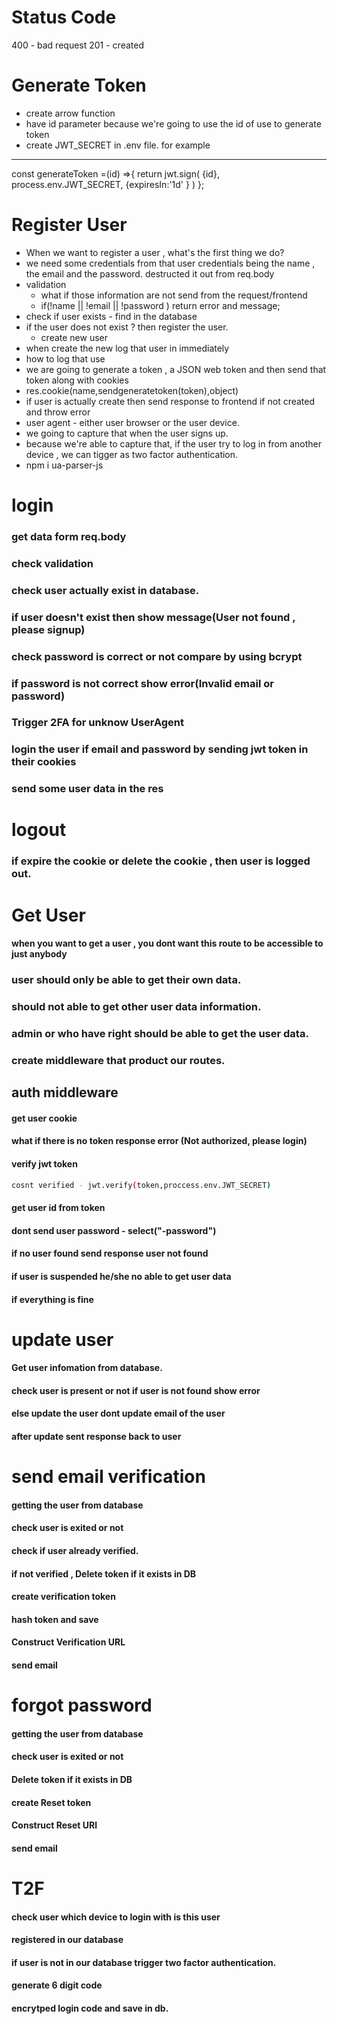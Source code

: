 # Status Code

400 - bad request
201 - created 



# Generate Token

- create arrow function
- have id parameter because we're going to use the id of use to generate token
- create JWT_SECRET in .env file.
for example
------------
const generateToken =(id) =>{
    return jwt.sign(
        {id},
        process.env.JWT_SECRET,
        {expiresIn:'1d' }
    )
};


# Register User

- When we want to register a user , what's the first thing we do?
- we need some credentials from that user credentials being the name , the email and the password. destructed it out from req.body
- validation
  - what if those information are not send from the request/frontend
  - if(!name || !email || !password ) return error and message;
- check if user exists - find in the database
- if the user does not exist ? then register the user.
  - create new user
- when create the new log that user in immediately
- how to log that use
- we are going to generate a token , a JSON web token and then send that token along with cookies
- res.cookie(name,sendgeneratetoken(token),object)
- if user is actually create then send response to frontend if not created and throw error 
- user agent - either user browser or the user device.
- we going to capture that when the user signs up.
- because we're able to capture that, if the user try to log in from another device , we can tigger as two factor authentication. 
- npm i ua-parser-js


# login 
### get data form req.body 
### check validation 
### check user actually exist in database.
### if user doesn't exist then show message(User not found , please signup)
### check password is correct or not compare by using bcrypt
### if password is not correct show error(Invalid email or password)
### Trigger 2FA for unknow UserAgent
### login the user if email and password by sending jwt token in their cookies  
### send some user data in the res


# logout 
### if expire the cookie or delete the cookie , then user is logged out.


# Get User 
#### when you want to get a user , you dont want this route to be accessible to just anybody
### user should only be able to get their own data.
### should not able to get other user data information.
### admin or who have right should be able to get the user data.
### create middleware that product our routes. 

## auth middleware 
#### get user cookie 
#### what if there is no token response error (Not authorized, please login)
#### verify jwt token 
```bash 
cosnt verified - jwt.verify(token,proccess.env.JWT_SECRET)
``` 
#### get user id from token
#### dont send user password - select("-password")
#### if no user found send response user not found 
#### if user is suspended he/she no able to get user data 
#### if everything is fine 



# update user 
#### Get user infomation from database.
#### check user is present or not if user is not found show error 
#### else update the user dont update email of the user 
#### after update sent response back to user 


# send email verification
#### getting the user from database
#### check user is exited or not 
#### check if user already verified.
#### if not verified , Delete token if it exists in DB 
#### create verification token 
#### hash token and save 
#### Construct Verification URL 
#### send email


# forgot password 
#### getting the user from database
#### check user is exited or not 
#### Delete token if it exists in DB 
#### create Reset token  
#### Construct Reset URl 
#### send email 

# T2F
#### check user which device to login with is this user 
#### registered in our database
#### if user is not in our database trigger two factor authentication.
#### generate 6 digit code 
#### encrytped login code and save in db.
